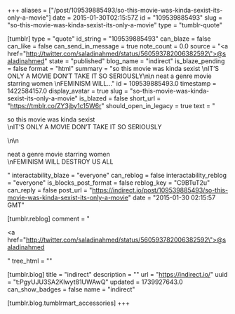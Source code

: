+++
aliases = ["/post/109539885493/so-this-movie-was-kinda-sexist-its-only-a-movie"]
date = 2015-01-30T02:15:57Z
id = "109539885493"
slug = "so-this-movie-was-kinda-sexist-its-only-a-movie"
type = "tumblr-quote"

[tumblr]
type = "quote"
id_string = "109539885493"
can_blaze = false
can_like = false
can_send_in_message = true
note_count = 0.0
source = "<a href=\"http://twitter.com/saladinahmed/status/560593782006382592\">@saladinahmed</a>"
state = "published"
blog_name = "indirect"
is_blaze_pending = false
format = "html"
summary = "so this movie was kinda sexist \nIT’S ONLY A MOVIE DON’T TAKE IT SO SERIOUSLY\n\n neat a genre movie starring women \nFEMINISM WILL..."
id = 109539885493.0
timestamp = 1422584157.0
display_avatar = true
slug = "so-this-movie-was-kinda-sexist-its-only-a-movie"
is_blazed = false
short_url = "https://tmblr.co/ZY3jby1c15W6r"
should_open_in_legacy = true
text = "<p>so this movie was kinda sexist<br/>\nIT&rsquo;S ONLY A MOVIE DON&rsquo;T TAKE IT SO SERIOUSLY</p>\n\n<p>neat a genre movie starring women<br/>\nFEMINISM WILL DESTROY US ALL</p>"
interactability_blaze = "everyone"
can_reblog = false
interactability_reblog = "everyone"
is_blocks_post_format = false
reblog_key = "C9BTuT2u"
can_reply = false
post_url = "https://indirect.io/post/109539885493/so-this-movie-was-kinda-sexist-its-only-a-movie"
date = "2015-01-30 02:15:57 GMT"

[tumblr.reblog]
comment = "<p><a href=\"http://twitter.com/saladinahmed/status/560593782006382592\">@saladinahmed</a></p>"
tree_html = ""

[tumblr.blog]
title = "indirect"
description = ""
url = "https://indirect.io/"
uuid = "t:PgyUJU3SA2Klwyt81UWAwQ"
updated = 1739927643.0
can_show_badges = false
name = "indirect"

[tumblr.blog.tumblrmart_accessories]
+++
